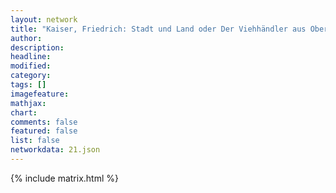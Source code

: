 ```yaml
---
layout: network
title: "Kaiser, Friedrich: Stadt und Land oder Der Viehhändler aus Oberösterreich (1844)"
author:
description:
headline:
modified:
category:
tags: []
imagefeature: 
mathjax: 
chart: 
comments: false
featured: false
list: false
networkdata: 21.json
---
```

{% include matrix.html %}

